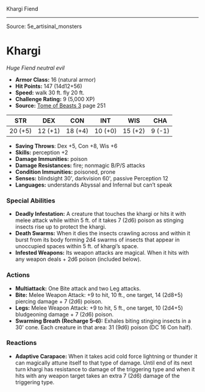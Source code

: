 <MonsterName/>Khargi</MonsterName>
<CreatureType/>Fiend</CreatureType>



---

Source: 5e_artisinal_monsters

# Khargi

*Huge* *Fiend* *neutral evil*

- **Armor Class:** 16 (natural armor)
- **Hit Points:** 147 (14d12+56)
- **Speed:** walk 30 ft. fly 20 ft.
- **Challenge Rating:** 9 (5,000 XP)
- **Source:** [Tome of Beasts 3](https://koboldpress.com/kpstore/product/tome-of-beasts-3-for-5th-edition/) page 251

| STR | DEX | CON | INT | WIS | CHA |
| --- | --- | --- | --- | --- | --- |
| 20 (+5) | 12 (+1) | 18 (+4) | 10 (+0) | 15 (+2) | 9 (-1) |

- **Saving Throws**: Dex +5, Con +8, Wis +6
- **Skills:** perception +2
- **Damage Immunities:** poison
- **Damage Resistances:** fire; nonmagic B/P/S attacks
- **Condition Immunities:** poisoned, prone
- **Senses:** blindsight 30', darkvision 60', passive Perception 12
- **Languages:** understands Abyssal and Infernal but can’t speak

### Special Abilities

- **Deadly Infestation:** A creature that touches the khargi or hits it with melee attack while within 5 ft. of it takes 7 (2d6) poison as stinging insects rise up to protect the khargi.
- **Death Swarms:** When it dies the insects crawling across and within it burst from its body forming 2d4 swarms of insects that appear in unoccupied spaces within 5 ft. of khargi’s space.
- **Infested Weapons:** Its weapon attacks are magical. When it hits with any weapon deals + 2d6 poison (included below).

### Actions

- **Multiattack:** One Bite attack and two Leg attacks.
- **Bite:** Melee Weapon Attack: +9 to hit, 10 ft., one target, 14 (2d8+5) piercing damage + 7 (2d6) poison.
- **Legs:** Melee Weapon Attack: +9 to hit, 5 ft., one target, 10 (2d4+5) bludgeoning damage + 7 (2d6) poison.
- **Swarming Breath (Recharge 5–6):** Exhales biting stinging insects in a 30' cone. Each creature in that area: 31 (9d6) poison (DC 16 Con half).

### Reactions

- **Adaptive Carapace:** When it takes acid cold force lightning or thunder it can magically attune itself to that type of damage. Until end of its next turn khargi has resistance to damage of the triggering type and when it hits with any weapon target takes an extra 7 (2d6) damage of the triggering type.





